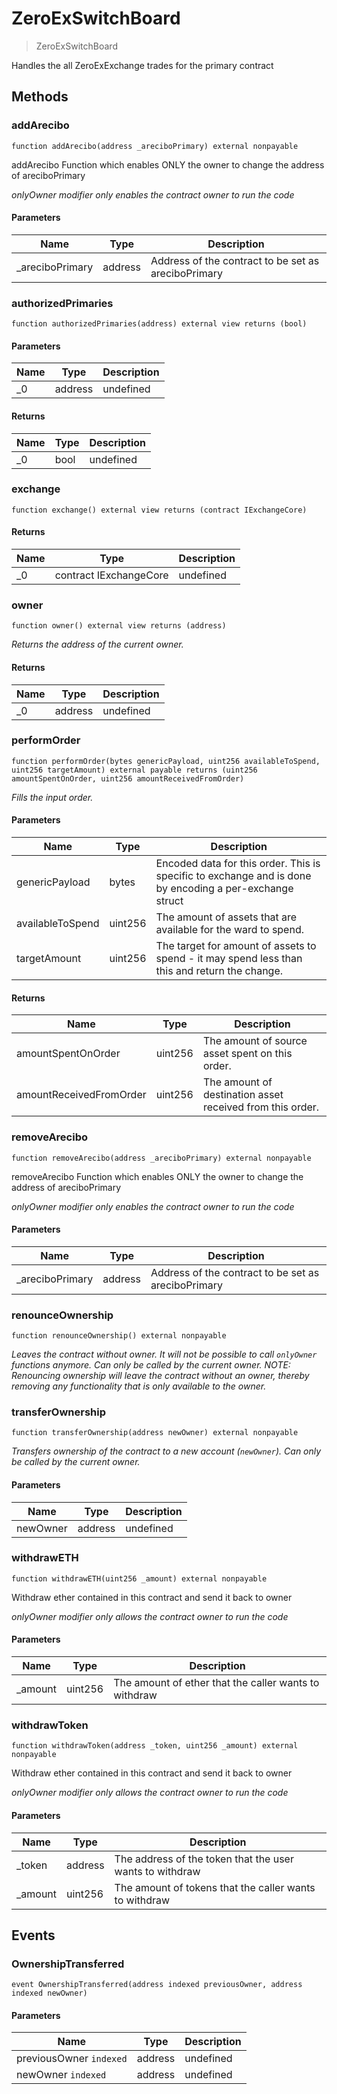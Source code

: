 # ZeroExSwitchBoard

> ZeroExSwitchBoard

Handles the all ZeroExExchange trades for the primary contract

## Methods

### addArecibo

```solidity
function addArecibo(address _areciboPrimary) external nonpayable
```

addArecibo Function which enables ONLY the owner to change the address of areciboPrimary

_onlyOwner modifier only enables the contract owner to run the code_

#### Parameters

| Name             | Type    | Description                                         |
| ---------------- | ------- | --------------------------------------------------- |
| \_areciboPrimary | address | Address of the contract to be set as areciboPrimary |

### authorizedPrimaries

```solidity
function authorizedPrimaries(address) external view returns (bool)
```

#### Parameters

| Name | Type    | Description |
| ---- | ------- | ----------- |
| \_0  | address | undefined   |

#### Returns

| Name | Type | Description |
| ---- | ---- | ----------- |
| \_0  | bool | undefined   |

### exchange

```solidity
function exchange() external view returns (contract IExchangeCore)
```

#### Returns

| Name | Type                   | Description |
| ---- | ---------------------- | ----------- |
| \_0  | contract IExchangeCore | undefined   |

### owner

```solidity
function owner() external view returns (address)
```

_Returns the address of the current owner._

#### Returns

| Name | Type    | Description |
| ---- | ------- | ----------- |
| \_0  | address | undefined   |

### performOrder

```solidity
function performOrder(bytes genericPayload, uint256 availableToSpend, uint256 targetAmount) external payable returns (uint256 amountSpentOnOrder, uint256 amountReceivedFromOrder)
```

_Fills the input order._

#### Parameters

| Name | Type | Description |
| --- | --- | --- |
| genericPayload | bytes | Encoded data for this order. This is specific to exchange and is done by encoding a per-exchange struct |
| availableToSpend | uint256 | The amount of assets that are available for the ward to spend. |
| targetAmount | uint256 | The target for amount of assets to spend - it may spend less than this and return the change. |

#### Returns

| Name                    | Type    | Description                                               |
| ----------------------- | ------- | --------------------------------------------------------- |
| amountSpentOnOrder      | uint256 | The amount of source asset spent on this order.           |
| amountReceivedFromOrder | uint256 | The amount of destination asset received from this order. |

### removeArecibo

```solidity
function removeArecibo(address _areciboPrimary) external nonpayable
```

removeArecibo Function which enables ONLY the owner to change the address of areciboPrimary

_onlyOwner modifier only enables the contract owner to run the code_

#### Parameters

| Name             | Type    | Description                                         |
| ---------------- | ------- | --------------------------------------------------- |
| \_areciboPrimary | address | Address of the contract to be set as areciboPrimary |

### renounceOwnership

```solidity
function renounceOwnership() external nonpayable
```

_Leaves the contract without owner. It will not be possible to call `onlyOwner` functions anymore. Can only be called by the current owner. NOTE: Renouncing ownership will leave the contract without an owner, thereby removing any functionality that is only available to the owner._

### transferOwnership

```solidity
function transferOwnership(address newOwner) external nonpayable
```

_Transfers ownership of the contract to a new account (`newOwner`). Can only be called by the current owner._

#### Parameters

| Name     | Type    | Description |
| -------- | ------- | ----------- |
| newOwner | address | undefined   |

### withdrawETH

```solidity
function withdrawETH(uint256 _amount) external nonpayable
```

Withdraw ether contained in this contract and send it back to owner

_onlyOwner modifier only allows the contract owner to run the code_

#### Parameters

| Name     | Type    | Description                                           |
| -------- | ------- | ----------------------------------------------------- |
| \_amount | uint256 | The amount of ether that the caller wants to withdraw |

### withdrawToken

```solidity
function withdrawToken(address _token, uint256 _amount) external nonpayable
```

Withdraw ether contained in this contract and send it back to owner

_onlyOwner modifier only allows the contract owner to run the code_

#### Parameters

| Name     | Type    | Description                                              |
| -------- | ------- | -------------------------------------------------------- |
| \_token  | address | The address of the token that the user wants to withdraw |
| \_amount | uint256 | The amount of tokens that the caller wants to withdraw   |

## Events

### OwnershipTransferred

```solidity
event OwnershipTransferred(address indexed previousOwner, address indexed newOwner)
```

#### Parameters

| Name                    | Type    | Description |
| ----------------------- | ------- | ----------- |
| previousOwner `indexed` | address | undefined   |
| newOwner `indexed`      | address | undefined   |

